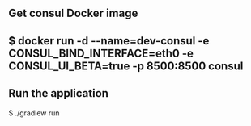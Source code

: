 ## Get consul Docker image

$ docker run -d --name=dev-consul -e CONSUL_BIND_INTERFACE=eth0 -e CONSUL_UI_BETA=true -p 8500:8500 consul
---

## Run the application

$ ./gradlew run

